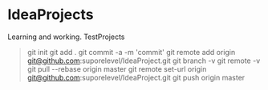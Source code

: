 # IdeaProjects
Learning and working. TestProjects
>git init
>git add .
>git commit -a -m 'commit'
>git remote add origin git@github.com:suporelevel/IdeaProject.git
>git branch -v
>git remote -v
>git pull --rebase origin master
>git remote set-url origin git@github.com:suporelevel/IdeaProject.git
>git push origin master
